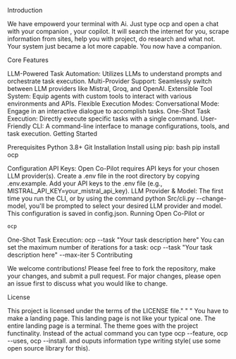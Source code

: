 Introduction

We have empowerd your terminal with Ai. Just type ocp and open a chat with your companion , your copilot. It will search the internet for you, scrape information from sites, help you with project, do research and what not. Your system just became a lot more capable. You now have a companion.

Core Features

LLM-Powered Task Automation: Utilizes LLMs to understand prompts and orchestrate task execution.
Multi-Provider Support: Seamlessly switch between LLM providers like Mistral, Groq, and OpenAI.
Extensible Tool System: Equip agents with custom tools to interact with various environments and APIs.
Flexible Execution Modes:
Conversational Mode: Engage in an interactive dialogue to accomplish tasks.
One-Shot Task Execution: Directly execute specific tasks with a single command.
User-Friendly CLI: A command-line interface to manage configurations, tools, and task execution.
Getting Started

Prerequisites
Python 3.8+
Git
Installation
Install using pip: bash pip install ocp

Configuration
API Keys: Open Co-Pilot requires API keys for your chosen LLM provider(s).
Create a .env file in the root directory by copying .env.example.
Add your API keys to the .env file (e.g., MISTRAL_API_KEY=your_mistral_api_key).
LLM Provider & Model:
The first time you run the CLI, or by using the command python Src/cli.py --change-model, you'll be prompted to select your desired LLM provider and model. This configuration is saved in config.json.
Running Open Co-Pilot
or
```bash
ocp
```
One-Shot Task Execution:
ocp  --task "Your task description here"
You can set the maximum number of iterations for a task:
ocp --task "Your task description here" --max-iter 5
Contributing

We welcome contributions! Please feel free to fork the repository, make your changes, and submit a pull request. For major changes, please open an issue first to discuss what you would like to change.

License

This project is licensed under the terms of the LICENSE file." " " You have to make a landing page. This landing page is not like your typical one. The entire landing page is a terminal. The theme goes with the project functinality. Instead of the actual command you can type ocp --feature, ocp --uses, ocp --install. and ouputs information type writing style( use some open source library for this).